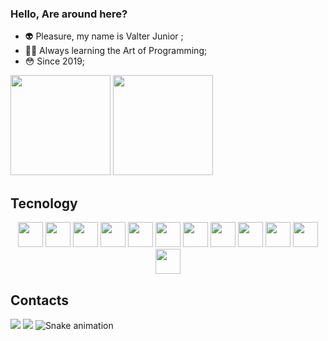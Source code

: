 ### Hello, Are around here?

- 👽 Pleasure, my name is Valter Junior ; 
- 👨‍💻 Always learning the Art of Programming;
- 😳 Since 2019;

<div>
  
<img height="160em" src="https://github-readme-stats-sigma-five.vercel.app/api?username=vjrsz&show_icons=true&theme=gotham&include_all_commits=true&count_private=true"/>
  <img height="160em" src="https://github-readme-stats-sigma-five.vercel.app/api/top-langs/?username=vjrsz&layout=compact&langs_count=16&theme=gotham"/>
</div>
 
## Tecnology
<p align="center">
<img height="40" src="https://img.shields.io/badge/C-000000?style=for-the-badge&logo=c&logoColor=white">
<img height="40" src="https://img.shields.io/badge/Javascript-000000?style=for-the-badge&logo=javascript&logoColor=white">
<img height="40" src="https://img.shields.io/badge/PHP-000000?style=for-the-badge&logo=php&logoColor=white">
<img height="40" src="https://img.shields.io/badge/HTML5-000000?style=for-the-badge&logo=html5&logoColor=white">
<img height="40" src="https://img.shields.io/badge/CSS3-000000?style=for-the-badge&logo=css3&logoColor=white">
<img height="40" src="https://img.shields.io/badge/Node.js-000000?style=for-the-badge&logo=node.js&logoColor=white">
<img height="40" src="https://img.shields.io/badge/Python-000000?style=for-the-badge&logo=python&logoColor=white">
<img height="40" src="https://img.shields.io/badge/React-000000?style=for-the-badge&logo=react&logoColor=white">
<img height="40" src="https://img.shields.io/badge/Python-000000?style=for-the-badge&logo=laravel&logoColor=white">
<img height="40" src="https://img.shields.io/badge/MySql-000000?style=for-the-badge&logo=mysql&logoColor=white">
<img height="40" src="https://img.shields.io/badge/Git-000000?style=for-the-badge&logo=git&logoColor=white">
<img height="40" src="https://img.shields.io/badge/Jquery-000000?style=for-the-badge&logo=jquery&logoColor=white">
</p>
 
 ## Contacts
<a href = "https://www.instagram.com/vjrsz"><img src="https://img.shields.io/badge/Instagram-000000?style=for-the-badge&logo=instagram&logoColor=white" target="_blank"></a>
<a href = "mailto:juniornunes1008@gmail.com"><img src="https://img.shields.io/badge/Gmail-000000?style=for-the-badge&logo=gmail&logoColor=white" target="_blank"></a>
![Snake animation](https://github.com/vjrsz/vjrsz/blob/output/github-contribution-grid-snake.svg)
